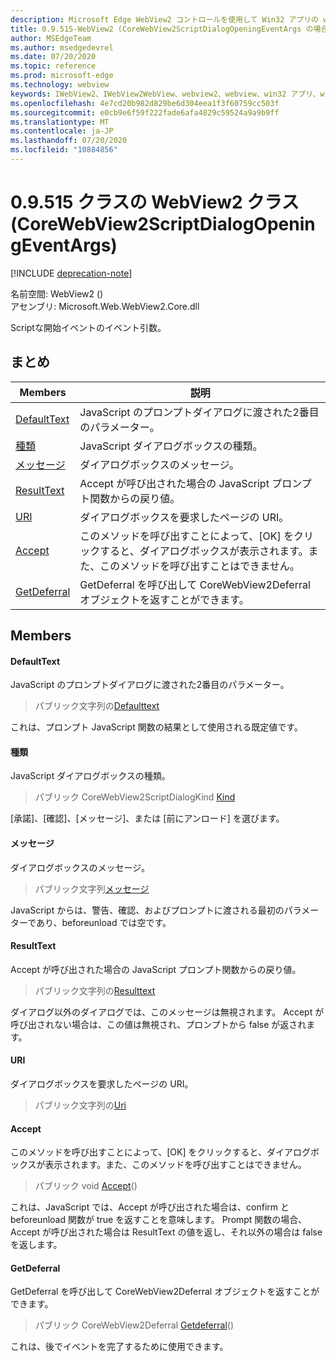 ```yaml
---
description: Microsoft Edge WebView2 コントロールを使用して Win32 アプリの web コンテンツをホストする
title: 0.9.515-WebView2 (CoreWebView2ScriptDialogOpeningEventArgs の場合)
author: MSEdgeTeam
ms.author: msedgedevrel
ms.date: 07/20/2020
ms.topic: reference
ms.prod: microsoft-edge
ms.technology: webview
keywords: IWebView2、IWebView2WebView、webview2、webview、win32 アプリ、win32、edge、ICoreWebView2、ICoreWebView2Controller、browser control、edge html
ms.openlocfilehash: 4e7cd20b982d829be6d304eea1f3f60759cc503f
ms.sourcegitcommit: e0cb9e6f59f222fade6afa4829c59524a9a9b9ff
ms.translationtype: MT
ms.contentlocale: ja-JP
ms.lasthandoff: 07/20/2020
ms.locfileid: "10884856"
---
```

# 0.9.515 クラスの WebView2 クラス (CoreWebView2ScriptDialogOpeningEventArgs) 

[!INCLUDE [deprecation-note](../../includes/deprecation-note.md)]

名前空間: WebView2 () \
アセンブリ: Microsoft.Web.WebView2.Core.dll

Scriptな開始イベントのイベント引数。

## まとめ

 Members                        | 説明
--------------------------------|---------------------------------------------
[DefaultText](#defaulttext) | JavaScript のプロンプトダイアログに渡された2番目のパラメーター。
[種類](#kind) | JavaScript ダイアログボックスの種類。
[メッセージ](#message) | ダイアログボックスのメッセージ。
[ResultText](#resulttext) | Accept が呼び出された場合の JavaScript プロンプト関数からの戻り値。
[URI](#uri) | ダイアログボックスを要求したページの URI。
[Accept](#accept) | このメソッドを呼び出すことによって、[OK] をクリックすると、ダイアログボックスが表示されます。また、このメソッドを呼び出すことはできません。
[GetDeferral](#getdeferral) | GetDeferral を呼び出して CoreWebView2Deferral オブジェクトを返すことができます。

## Members

#### DefaultText 

JavaScript のプロンプトダイアログに渡された2番目のパラメーター。

> パブリック文字列の[Defaulttext](#defaulttext)

これは、プロンプト JavaScript 関数の結果として使用される既定値です。

#### 種類 

JavaScript ダイアログボックスの種類。

> パブリック CoreWebView2ScriptDialogKind [Kind](#kind)

[承諾]、[確認]、[メッセージ]、または [前にアンロード] を選びます。

#### メッセージ 

ダイアログボックスのメッセージ。

> パブリック文字列[メッセージ](#message)

JavaScript からは、警告、確認、およびプロンプトに渡される最初のパラメーターであり、beforeunload では空です。

#### ResultText 

Accept が呼び出された場合の JavaScript プロンプト関数からの戻り値。

> パブリック文字列の[Resulttext](#resulttext)

ダイアログ以外のダイアログでは、このメッセージは無視されます。 Accept が呼び出されない場合は、この値は無視され、プロンプトから false が返されます。

#### URI 

ダイアログボックスを要求したページの URI。

> パブリック文字列の[Uri](#uri)

#### Accept 

このメソッドを呼び出すことによって、[OK] をクリックすると、ダイアログボックスが表示されます。また、このメソッドを呼び出すことはできません。

> パブリック void [Accept](#accept)()

これは、JavaScript では、Accept が呼び出された場合は、confirm と beforeunload 関数が true を返すことを意味します。 Prompt 関数の場合、Accept が呼び出された場合は ResultText の値を返し、それ以外の場合は false を返します。

#### GetDeferral 

GetDeferral を呼び出して CoreWebView2Deferral オブジェクトを返すことができます。

> パブリック CoreWebView2Deferral [Getdeferral](#getdeferral)()

これは、後でイベントを完了するために使用できます。

